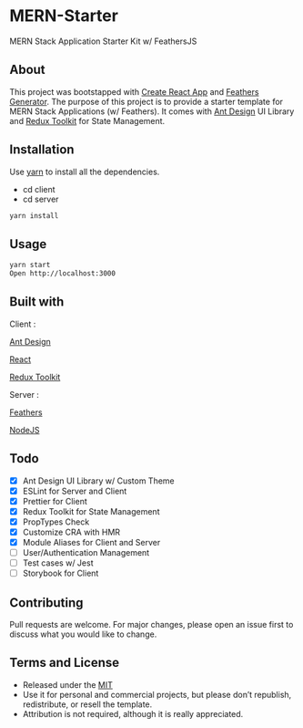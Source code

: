 # MERN-Starter

MERN Stack Application Starter Kit w/ FeathersJS

## About

This project was bootstapped with [Create React App](https://facebook.github.io/create-react-app/) and [Feathers Generator](https://docs.feathersjs.com/guides/basics/generator.html). The purpose of this project is to provide a starter template for MERN Stack Applications (w/ Feathers). It comes with
[Ant Design](https://ant.design) UI Library and [Redux Toolkit](https://redux-toolkit.js.org/) for State Management.

## Installation

Use [yarn](https://yarnpkg.com/) to install all the dependencies.

- cd client
- cd server

```bash
yarn install
```

## Usage

```bash
yarn start
Open http://localhost:3000
```

## Built with

Client :

[Ant Design](https://ant.design)

[React](https://www.reactjs.org)

[Redux Toolkit](https://redux-toolkit.js.org/)

Server :

[Feathers](https://docs.feathersjs.com)

[NodeJS](https://nodejs.org)

## Todo

- [x] Ant Design UI Library w/ Custom Theme
- [x] ESLint for Server and Client
- [x] Prettier for Client
- [x] Redux Toolkit for State Management
- [x] PropTypes Check
- [x] Customize CRA with HMR
- [x] Module Aliases for Client and Server
- [ ] User/Authentication Management
- [ ] Test cases w/ Jest
- [ ] Storybook for Client

## Contributing

Pull requests are welcome. For major changes, please open an issue first to discuss what you would like to change.

## Terms and License

- Released under the [MIT](https://choosealicense.com/licenses/mit/)
- Use it for personal and commercial projects, but please don’t republish, redistribute, or resell the template.
- Attribution is not required, although it is really appreciated.
